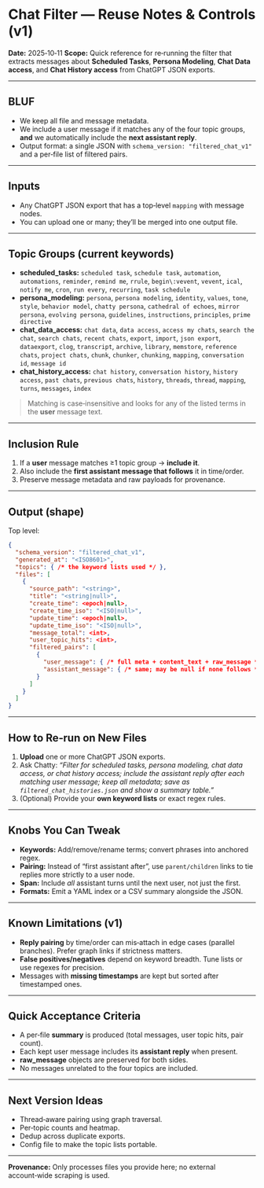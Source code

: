 # Chat Filter — Reuse Notes & Controls (v1)

**Date:** 2025‑10‑11
**Scope:** Quick reference for re‑running the filter that extracts messages about **Scheduled Tasks**, **Persona Modeling**, **Chat Data access**, and **Chat History access** from ChatGPT JSON exports.

---

## BLUF

* We keep all file and message metadata.
* We include a user message if it matches any of the four topic groups, **and** we automatically include the **next assistant reply**.
* Output format: a single JSON with `schema_version: "filtered_chat_v1"` and a per‑file list of filtered pairs.

---

## Inputs

* Any ChatGPT JSON export that has a top‑level `mapping` with message nodes.
* You can upload one or many; they’ll be merged into one output file.

---

## Topic Groups (current keywords)

* **scheduled_tasks:**
  `scheduled task`, `schedule task`, `automation`, `automations`, `reminder`, `remind me`, `rrule`, `begin\:vevent`, `vevent`, `ical`, `notify me`, `cron`, `run every`, `recurring`, `task schedule`
* **persona_modeling:**
  `persona`, `persona modeling`, `identity`, `values`, `tone`, `style`, `behavior model`, `chatty persona`, `cathedral of echoes`, `mirror persona`, `evolving persona`, `guidelines`, `instructions`, `principles`, `prime directive`
* **chat_data_access:**
  `chat data`, `data access`, `access my chats`, `search the chat`, `search chats`, `recent chats`, `export`, `import`, `json export`, `dataexport`, `clog`, `transcript`, `archive`, `library`, `memstore`, `reference chats`, `project chats`, `chunk`, `chunker`, `chunking`, `mapping`, `conversation id`, `message id`
* **chat_history_access:**
  `chat history`, `conversation history`, `history access`, `past chats`, `previous chats`, `history`, `threads`, `thread`, `mapping`, `turns`, `messages`, `index`

> Matching is case‑insensitive and looks for any of the listed terms in the **user** message text.

---

## Inclusion Rule

1. If a **user** message matches ≥1 topic group → **include it**.
2. Also include the **first assistant message that follows** it in time/order.
3. Preserve message metadata and raw payloads for provenance.

---

## Output (shape)

Top level:

```json
{
  "schema_version": "filtered_chat_v1",
  "generated_at": "<ISO8601>",
  "topics": { /* the keyword lists used */ },
  "files": [
    {
      "source_path": "<string>",
      "title": "<string|null>",
      "create_time": <epoch|null>,
      "create_time_iso": "<ISO|null>",
      "update_time": <epoch|null>,
      "update_time_iso": "<ISO|null>",
      "message_total": <int>,
      "user_topic_hits": <int>,
      "filtered_pairs": [
        {
          "user_message": { /* full meta + content_text + raw_message */ },
          "assistant_message": { /* same; may be null if none follows */ }
        }
      ]
    }
  ]
}
```

---

## How to Re‑run on New Files

1. **Upload** one or more ChatGPT JSON exports.
2. Ask Chatty: *“Filter for scheduled tasks, persona modeling, chat data access, or chat history access; include the assistant reply after each matching user message; keep all metadata; save as `filtered_chat_histories.json` and show a summary table.”*
3. (Optional) Provide your **own keyword lists** or exact regex rules.

---

## Knobs You Can Tweak

* **Keywords:** Add/remove/rename terms; convert phrases into anchored regex.
* **Pairing:** Instead of “first assistant after”, use `parent/children` links to tie replies more strictly to a user node.
* **Span:** Include *all* assistant turns until the next user, not just the first.
* **Formats:** Emit a YAML index or a CSV summary alongside the JSON.

---

## Known Limitations (v1)

* **Reply pairing** by time/order can mis‑attach in edge cases (parallel branches). Prefer graph links if strictness matters.
* **False positives/negatives** depend on keyword breadth. Tune lists or use regexes for precision.
* Messages with **missing timestamps** are kept but sorted after timestamped ones.

---

## Quick Acceptance Criteria

* A per‑file **summary** is produced (total messages, user topic hits, pair count).
* Each kept user message includes its **assistant reply** when present.
* **raw_message** objects are preserved for both sides.
* No messages unrelated to the four topics are included.

---

## Next Version Ideas

* Thread‑aware pairing using graph traversal.
* Per‑topic counts and heatmap.
* Dedup across duplicate exports.
* Config file to make the topic lists portable.

---

**Provenance:** Only processes files you provide here; no external account‑wide scraping is used.

